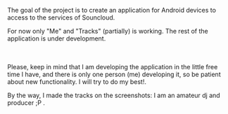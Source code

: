 The goal of the project is to create an application for Android devices to access to the services of Souncloud.

For now only "Me" and "Tracks" (partially) is working. The rest of the application is under development.

<a href='Hidden comment: 
<img src="http://lh5.ggpht.com/_GsbjdgE4jj0/SkVLTnA1aPI/AAAAAAAAACU/hhPu_oJ2gvw/s288/Start.png"/>
<img src="http://lh5.ggpht.com/_GsbjdgE4jj0/SkPubYUgggI/AAAAAAAAABM/PhF3SZ0c1Bo/s288/Menu.png"/>
<img src="http://lh6.ggpht.com/_GsbjdgE4jj0/SkPubVgVmKI/AAAAAAAAABI/ZgmdKO6i4sk/s288/AboutMe.png"/>
<img src="http://lh5.ggpht.com/_GsbjdgE4jj0/SkPubUOsQ2I/AAAAAAAAABQ/t8MSdt6pRKY/s288/TrackList.png"/>
<img src="http://lh4.ggpht.com/_GsbjdgE4jj0/SkPxmCIEX7I/AAAAAAAAABg/wR2AZWz2X0w/s288/PlayTrack.png"/>
'></a>


<br /><br />
Please, keep in mind that I am developing the application in the little free time I have, and there is only one person (me) developing it, so be patient about new functionality.
I will try to do my best!.

By the way, I made the tracks on the screenshots: I am an amateur dj and producer ;P .